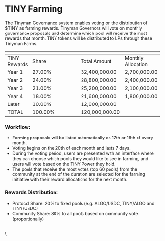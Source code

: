 # TINY Farming

The Tinyman Governance system enables voting on the distribution of $TINY as farming rewards. Tinyman Governors will vote on monthly governance proposals  and determine which pool will receive the most rewards that month. TINY tokens will be distributed to LPs through these Tinyman Farms.

<table data-header-hidden><thead><tr><th></th><th width="155"></th><th></th><th></th></tr></thead><tbody><tr><td>TINY Rewards</td><td>Share</td><td>Total Amount</td><td>Monthly Allocation</td></tr><tr><td>Year 1</td><td>27.00%</td><td>32,400,000.00</td><td>2,700,000.00</td></tr><tr><td>Year 2</td><td>24.00%</td><td>28,800,000.00</td><td>2,400,000.00</td></tr><tr><td>Year 3</td><td>21.00%</td><td>25,200,000.00</td><td>2,100,000.00</td></tr><tr><td>Year 4</td><td>18.00%</td><td>21,600,000.00</td><td>1,800,000.00</td></tr><tr><td>Later</td><td>10.00%</td><td>12,000,000.00</td><td></td></tr><tr><td>TOTAL</td><td>100.00%</td><td>120,000,000.00</td><td></td></tr></tbody></table>



### Workflow:

* Farming proposals will be listed automatically on 17th or 18th of every month. &#x20;
* Voting begins on the 20th of each month and lasts 7 days.
* During the voting period, users are presented with an interface where they can choose which pools they would like to see in farming, and users will vote based on the TINY Power they hold.
* The pools that receive the most votes (top 60 pools) from the community at the end of the duration are selected for the farming initiative with their reward allocations for the next month.

### **Rewards Distribution:**&#x20;

* Protocol Share: 20% to fixed pools (e.g. ALGO/USDC, TINY/ALGO and TINY/USDC)&#x20;
* Community Share: 80% to all pools based on community vote. (proportionally)







\
\
